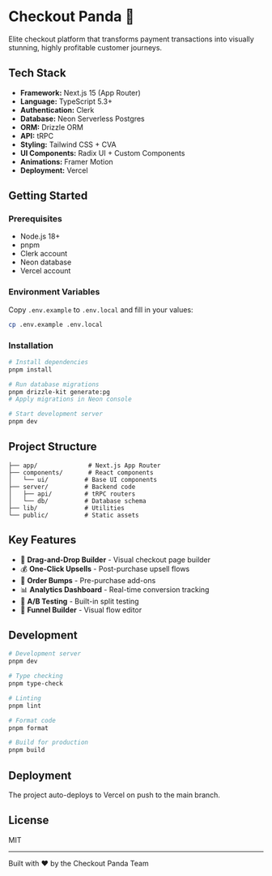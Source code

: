 # Checkout Panda 🐼

Elite checkout platform that transforms payment transactions into visually stunning, highly profitable customer journeys.

## Tech Stack

- **Framework:** Next.js 15 (App Router)
- **Language:** TypeScript 5.3+
- **Authentication:** Clerk
- **Database:** Neon Serverless Postgres
- **ORM:** Drizzle ORM
- **API:** tRPC
- **Styling:** Tailwind CSS + CVA
- **UI Components:** Radix UI + Custom Components
- **Animations:** Framer Motion
- **Deployment:** Vercel

## Getting Started

### Prerequisites

- Node.js 18+
- pnpm
- Clerk account
- Neon database
- Vercel account

### Environment Variables

Copy `.env.example` to `.env.local` and fill in your values:

```bash
cp .env.example .env.local
```

### Installation

```bash
# Install dependencies
pnpm install

# Run database migrations
pnpm drizzle-kit generate:pg
# Apply migrations in Neon console

# Start development server
pnpm dev
```

## Project Structure

```
├── app/              # Next.js App Router
├── components/       # React components
│   └── ui/          # Base UI components
├── server/          # Backend code
│   ├── api/         # tRPC routers
│   └── db/          # Database schema
├── lib/             # Utilities
└── public/          # Static assets
```

## Key Features

- 🎨 **Drag-and-Drop Builder** - Visual checkout page builder
- 💰 **One-Click Upsells** - Post-purchase upsell flows
- 🎁 **Order Bumps** - Pre-purchase add-ons
- 📊 **Analytics Dashboard** - Real-time conversion tracking
- 🔄 **A/B Testing** - Built-in split testing
- 🎯 **Funnel Builder** - Visual flow editor

## Development

```bash
# Development server
pnpm dev

# Type checking
pnpm type-check

# Linting
pnpm lint

# Format code
pnpm format

# Build for production
pnpm build
```

## Deployment

The project auto-deploys to Vercel on push to the main branch.

## License

MIT

---

Built with ❤️ by the Checkout Panda Team
